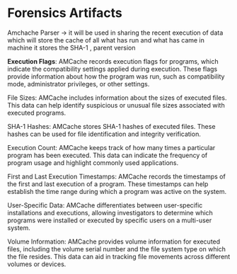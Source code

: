 # Forensics Artifacts

Amchache Parser -> it will be used in sharing the recent execution of data which will store the cache of all what has run and what has came in machine it stores the SHA-1 , parent version 


**Execution Flags**: AMCache records execution flags for programs, which indicate the compatibility settings applied during execution. These flags provide information about how the program was run, such as compatibility mode, administrator privileges, or other settings.



File Sizes: AMCache includes information about the sizes of executed files. This data can help identify suspicious or unusual file sizes associated with executed programs.

SHA-1 Hashes: AMCache stores SHA-1 hashes of executed files. These hashes can be used for file identification and integrity verification.

Execution Count: AMCache keeps track of how many times a particular program has been executed. This data can indicate the frequency of program usage and highlight commonly used applications.

First and Last Execution Timestamps: AMCache records the timestamps of the first and last execution of a program. These timestamps can help establish the time range during which a program was active on the system.

User-Specific Data: AMCache differentiates between user-specific installations and executions, allowing investigators to determine which programs were installed or executed by specific users on a multi-user system.

Volume Information: AMCache provides volume information for executed files, including the volume serial number and the file system type on which the file resides. This data can aid in tracking file movements across different volumes or devices.
